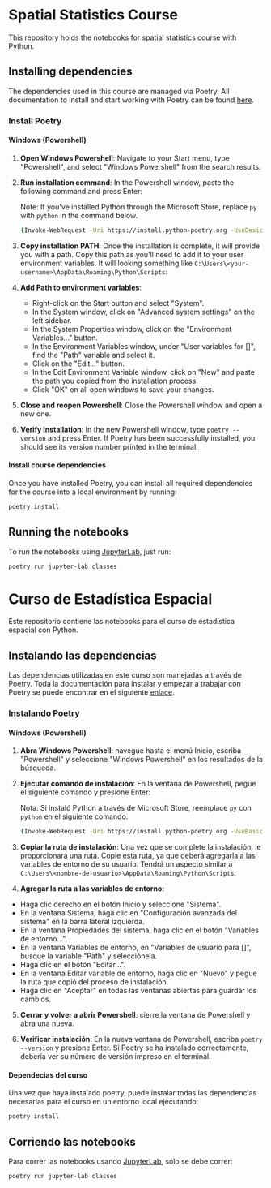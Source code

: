 # Spatial Statistics Course

This repository holds the notebooks for spatial statistics course with Python.

## Installing dependencies

The dependencies used in this course are managed via Poetry. All documentation to install and start working with Poetry can be found [here](https://python-poetry.org).

### Install Poetry

#### Windows (Powershell)

1. **Open Windows Powershell**: Navigate to your Start menu, type "Powershell", and select "Windows Powershell" from the search results.

2. **Run installation command**: In the Powershell window, paste the following command and press Enter:
   
    Note: If you've installed Python through the Microsoft Store, replace `py` with `python` in the command below.

    ```bash
    (Invoke-WebRequest -Uri https://install.python-poetry.org -UseBasicParsing).Content | py -
    ```

3. **Copy installation PATH**: Once the installation is complete, it will provide you with a path. Copy this path as you'll need to add it to your user environment variables. It will looking something like `C:\Users\<your-username>\AppData\Roaming\Python\Scripts`:

4. **Add Path to environment variables**:
   - Right-click on the Start button and select "System".
   - In the System window, click on "Advanced system settings" on the left sidebar.
   - In the System Properties window, click on the "Environment Variables..." button.
   - In the Environment Variables window, under "User variables for [<your-username>]", find the "Path" variable and select it.
   - Click on the "Edit..." button.
   - In the Edit Environment Variable window, click on "New" and paste the path you copied from the installation process.
   - Click "OK" on all open windows to save your changes.

5. **Close and reopen Powershell**: Close the Powershell window and open a new one.

6. **Verify installation**: In the new Powershell window, type `poetry --version` and press Enter. If Poetry has been successfully installed, you should see its version number printed in the terminal.

#### Install course dependencies

Once you have installed Poetry, you can install all required dependencies for the course into a local environment by running:

```bash
poetry install
```

## Running the notebooks

To run the notebooks using [JupyterLab](https://docs.jupyter.org/en/latest/), just run:

```bash
poetry run jupyter-lab classes
```

# Curso de Estadística Espacial

Este repositorio contiene las notebooks para el curso de estadística espacial con Python.

## Instalando las dependencias

Las dependencias utilizadas en este curso son manejadas a través de Poetry. Toda la documentación para instalar y empezar a trabajar con Poetry se puede encontrar en el siguiente [enlace](https://python-poetry.org).

### Instalando Poetry

#### Windows (Powershell)

1. **Abra Windows Powershell**: navegue hasta el menú Inicio, escriba "Powershell" y seleccione "Windows Powershell" en los resultados de la búsqueda.

2. **Ejecutar comando de instalación**: En la ventana de Powershell, pegue el siguiente comando y presione Enter:

    Nota: Si instaló Python a través de Microsoft Store, reemplace `py` con `python` en el siguiente comando.

    ```bash
    (Invoke-WebRequest -Uri https://install.python-poetry.org -UseBasicParsing).Content | py -
    ```

3. **Copiar la ruta de instalación**: Una vez que se complete la instalación, le proporcionará una ruta. Copie esta ruta, ya que deberá agregarla a las variables de entorno de su usuario. Tendrá un aspecto similar a `C:\Users\<nombre-de-usuario>\AppData\Roaming\Python\Scripts`:

4. **Agregar la ruta a las variables de entorno**:
 - Haga clic derecho en el botón Inicio y seleccione "Sistema".
 - En la ventana Sistema, haga clic en "Configuración avanzada del sistema" en la barra lateral izquierda.
 - En la ventana Propiedades del sistema, haga clic en el botón "Variables de entorno...".
 - En la ventana Variables de entorno, en "Variables de usuario para [<nombre-de-usuario>]", busque la variable "Path" y selecciónela.
 - Haga clic en el botón "Editar...".
 - En la ventana Editar variable de entorno, haga clic en "Nuevo" y pegue la ruta que copió del proceso de instalación.
 - Haga clic en "Aceptar" en todas las ventanas abiertas para guardar los cambios.

5. **Cerrar y volver a abrir Powershell**: cierre la ventana de Powershell y abra una nueva.

6. **Verificar instalación**: En la nueva ventana de Powershell, escriba `poetry --version` y presione Enter. Si Poetry se ha instalado correctamente, debería ver su número de versión impreso en el terminal.

#### Dependecias del curso

Una vez que haya instalado poetry, puede instalar todas las dependencias necesarias para el curso en un entorno local ejecutando:

```bash
poetry install
```

## Corriendo las notebooks

Para correr las notebooks usando [JupyterLab](https://docs.jupyter.org/en/latest/), sólo se debe correr:

```bash
poetry run jupyter-lab classes
```